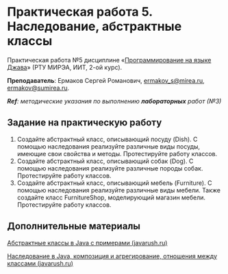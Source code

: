    # Практическая работа 5. Наследование, абстрактные классы
Практическая работа №5 дисциплине «[Программирование на языке Джава](https://online-edu.mirea.ru/course/view.php?id=4053)» (РТУ МИРЭА, ИИТ, 2-ой курс).

**Преподаватель**: Ермаков Сергей Романович, ermakov_s@mirea.ru, ermakov@sumirea.ru.

***Ref**: методические указания по выполнению **лабораторных** работ (№3)*

## Задание на практическую работу
1. Создайте абстрактный класс, описывающий посуду (Dish). С помощью наследования реализуйте различные виды посуды, имеющие свои свойства и методы. Протестируйте работу классов.
2. Создайте абстрактный класс, описывающий собак (Dog). С помощью наследования реализуйте различные породы собак. Протестируйте работу классов.
3. Создайте абстрактный класс, описывающий мебель (Furniture). С помощью наследования реализуйте различные виды мебели. Также создайте класс FurnitureShop, моделирующий магазин мебели. Протестируйте работу классов.

## Дополнительные материалы

[Абстрактные классы в Java c примерами (javarush.ru)](https://javarush.ru/groups/posts/1973-abstraktnihe-klassih-v-java-na-konkretnihkh-primerakh)

[Наследование в Java, композиция и агрегирование, отношения между классами (javarush.ru)](https://javarush.ru/groups/posts/1967-otnoshenija-mezhdu-klassami-nasledovanie-kompozicija-i-agregirovanie-)
